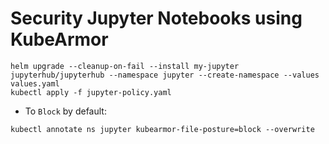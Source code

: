 # Security Jupyter Notebooks using KubeArmor

```
helm upgrade --cleanup-on-fail --install my-jupyter jupyterhub/jupyterhub --namespace jupyter --create-namespace --values values.yaml
kubectl apply -f jupyter-policy.yaml
```

- To `Block` by default:
```
kubectl annotate ns jupyter kubearmor-file-posture=block --overwrite
```
